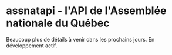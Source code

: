 # assnatapi - l'API de l'Assemblée nationale du Québec

Beaucoup plus de détails à venir dans les prochains jours. En développement actif.
